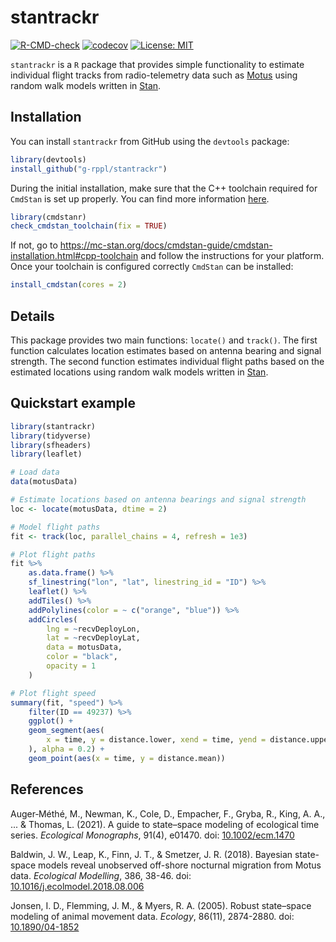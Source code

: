 # stantrackr

[![R-CMD-check](https://github.com/g-rppl/stantrackr/workflows/R-CMD-check/badge.svg)](https://github.com/g-rppl/stantrackr/actions)
[![codecov](https://codecov.io/gh/g-rppl/stantrackr/branch/main/graph/badge.svg)](https://app.codecov.io/gh/g-rppl/stantrackr)
[![License: MIT](https://img.shields.io/badge/License-MIT-green.svg)](https://github.com/g-rppl/stantrackr/blob/main/LICENSE)

`stantrackr` is a `R` package that provides simple functionality to estimate individual flight tracks from radio-telemetry data such as [Motus](https://motus.org/) using random walk models written in [Stan](https://mc-stan.org/).

## Installation

You can install `stantrackr` from GitHub using the `devtools` package:

```r
library(devtools)
install_github("g-rppl/stantrackr")
```

During the initial installation, make sure that the C++ toolchain required for `CmdStan` is set up properly. You can find more information [here](https://mc-stan.org/cmdstanr/articles/cmdstanr.html).

```r
library(cmdstanr)
check_cmdstan_toolchain(fix = TRUE)
```

If not, go to <https://mc-stan.org/docs/cmdstan-guide/cmdstan-installation.html#cpp-toolchain> and follow the instructions for your platform. Once your toolchain is configured correctly `CmdStan` can be installed:

```r
install_cmdstan(cores = 2)
```

## Details

This package provides two main functions: `locate()` and `track()`. The first function calculates location estimates based on antenna bearing and signal strength. The second function estimates individual flight paths based on the estimated locations using random walk models written in [Stan](https://mc-stan.org/).

## Quickstart example
    
```r
library(stantrackr)
library(tidyverse)
library(sfheaders)
library(leaflet)

# Load data
data(motusData)

# Estimate locations based on antenna bearings and signal strength
loc <- locate(motusData, dtime = 2)

# Model flight paths
fit <- track(loc, parallel_chains = 4, refresh = 1e3)

# Plot flight paths
fit %>%
    as.data.frame() %>%
    sf_linestring("lon", "lat", linestring_id = "ID") %>%
    leaflet() %>%
    addTiles() %>%
    addPolylines(color = ~ c("orange", "blue")) %>%
    addCircles(
        lng = ~recvDeployLon,
        lat = ~recvDeployLat,
        data = motusData,
        color = "black",
        opacity = 1
    )

# Plot flight speed
summary(fit, "speed") %>%
    filter(ID == 49237) %>%
    ggplot() +
    geom_segment(aes(
        x = time, y = distance.lower, xend = time, yend = distance.upper
    ), alpha = 0.2) +
    geom_point(aes(x = time, y = distance.mean))
```

## References

Auger‐Méthé, M., Newman, K., Cole, D., Empacher, F., Gryba, R., King, A. A., ... & Thomas, L. (2021). A guide to state–space modeling of ecological time series. *Ecological Monographs*, 91(4), e01470. doi: [10.1002/ecm.1470](https://doi.org/10.1002/ecm.1470)

Baldwin, J. W., Leap, K., Finn, J. T., & Smetzer, J. R. (2018). Bayesian state-space models reveal unobserved off-shore nocturnal migration from Motus data. *Ecological Modelling*, 386, 38-46. doi: [10.1016/j.ecolmodel.2018.08.006](https://doi.org/10.1016/j.ecolmodel.2018.08.006)

Jonsen, I. D., Flemming, J. M., & Myers, R. A. (2005). Robust state–space modeling of animal movement data. *Ecology*, 86(11), 2874-2880. doi: [10.1890/04-1852](https://doi.org/10.1890/04-1852)
